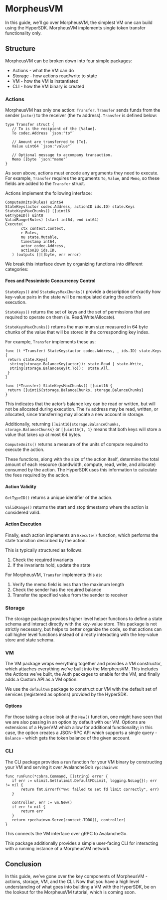 # MorpheusVM

In this guide, we’ll go over MorpheusVM, the simplest VM one can build using the
HyperSDK. MorpheusVM implements single token transfer functionality only.

## Structure

MorpheusVM can be broken down into four simple packages:

- Actions - what the VM can do
- Storage - how actions read/write to state
- VM - how the VM is instantiated
- CLI - how the VM binary is created

### Actions

MorpheusVM has only one action: `Transfer`. `Transfer` sends funds from the
sender (`actor`) to the receiver (the `To` address). `Transfer` is defined below:

```golang
type Transfer struct {
   // To is the recipient of the [Value].
   To codec.Address `json:"to"`

   // Amount are transferred to [To].
   Value uint64 `json:"value"`

   // Optional message to accompany transaction.
   Memo []byte `json:"memo"`
}
```

As seen above, actions must encode any arguments they need to execute. For
example, `Transfer` requires the arguments `To`, `Value`, and `Memo`, so these
fields are added to the `Transfer` struct.

Actions implement the following interface:

```golang
ComputeUnits(Rules) uint64
StateKeys(actor codec.Address, actionID ids.ID) state.Keys
StateKeysMaxChunks() []uint16
GetTypeID() uint8
ValidRange(Rules) (start int64, end int64)
Execute(
       ctx context.Context,
       r Rules,
       mu state.Mutable,
       timestamp int64,
       actor codec.Address,
       actionID ids.ID,
   ) (outputs [][]byte, err error)
```

We break this interface down by organizing functions into different categories:

#### Fees and Pessimistic Concurrency Control

`StateKeys()` and `StateKeysMaxChunks()` provide a description of exactly how
key-value pairs in the state will be manipulated during the action’s execution.

`StateKeys()` returns the set of keys and the set of permissions that are
required to operate on them (ie. Read/Write/Allocate).

`StateKeysMaxChunks()` returns the maximum size measured in 64 byte chunks of
the value that will be stored in the corresponding key index.

For example, `Transfer` implements these as:

```golang
func (t *Transfer) StateKeys(actor codec.Address, _ ids.ID) state.Keys {
 return state.Keys{
  string(storage.BalanceKey(actor)): state.Read | state.Write,
  string(storage.BalanceKey(t.To)):  state.All,
 }
}

func (*Transfer) StateKeysMaxChunks() []uint16 {
 return []uint16{storage.BalanceChunks, storage.BalanceChunks}
}
```

This indicates that the actor’s balance key can be read or written, but will not
be allocated during execution. The `To` address may be read, written, or
allocated, since transferring may allocate a new account in storage.

Additionally, returning `[]uint16{storage.BalanceChunks, storage.BalanceChunks}`
or `[]uint16{1, 1}` means that both keys will store a value that takes up at
most 64 bytes.

`ComputeUnits()` returns a measure of the units of compute required to execute
the action.

These functions, along with the size of the action itself, determine the total
amount of each resource (bandwidth, compute, read, write, and allocate) consumed
by the action. The HyperSDK uses this information to calculate the fees required
by the action.

#### Action Validity

`GetTypeID()` returns a unique identifier of the action.

`ValidRange()` returns the start and stop timestamp where the action is
considered valid.

#### Action Execution

Finally, each action implements an `Execute()` function, which performs the
state transition described by the action.

This is typically structured as follows:

1. Check the required invariants
2. If the invariants hold, update the state

For MorpheusVM, `Transfer` implements this as:

1. Verify the memo field is less than the maximum length
2. Check the sender has the required balance
3. Transfer the specified value from the sender to receiver

### Storage

The storage package provides higher level helper functions to define a state
schema and interact directly with the key-value store. This package is not
strictly necessary, but helps to better organize the code, so that actions can
call higher level functions instead of directly interacting with the key-value
store and state schema.

### VM

The VM package wraps everything together and provides a VM constructor, which
attaches everything we’ve built into the MorpheusVM. This includes the Actions
we’ve built, the Auth packages to enable for the VM, and finally adds a Custom
API as a VM option.

We use the `defaultvm` package to construct our VM with the default set of
services (registered as options) provided by the HyperSDK.

#### Options

For those taking a close look at the `New()` function, one might have seen that
we are also passing in an option by default with our VM. Options are extensions
of a HyperVM which allow for additional functionality; in this case, the option
creates a JSON-RPC API which supports a single query - `Balance` - which gets the
token balance of the given account.

### CLI

The CLI package provides a run function for your VM binary by constructing your
VM and serving it over AvalancheGo’s `rpcchainvm`:

```golang
func runFunc(*cobra.Command, []string) error {
   if err := ulimit.Set(ulimit.DefaultFDLimit, logging.NoLog{}); err != nil {
       return fmt.Errorf("%w: failed to set fd limit correctly", err)
   }

   controller, err := vm.New()
   if err != nil {
       return err
   }
   return rpcchainvm.Serve(context.TODO(), controller)
}
```

This connects the VM interface over gRPC to AvalancheGo.

This package additionally provides a simple user-facing CLI for interacting with
a running instance of a MorpheusVM network.

## Conclusion

In this guide, we’ve gone over the key components of MorpheusVM - actions,
storage, VM, and the CLI. Now that you have a high level understanding of what
goes into building a VM with the HyperSDK, be on the lookout for the MorpheusVM
tutorial, which is coming soon.
